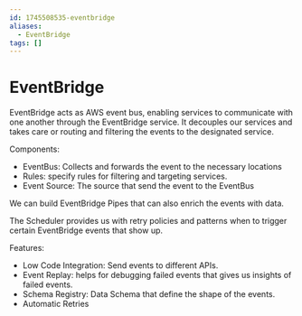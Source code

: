 ```yaml
---
id: 1745508535-eventbridge
aliases:
  - EventBridge
tags: []
---
```


# EventBridge

EventBridge acts as AWS event bus, enabling services to communicate with one another through the EventBridge service. It decouples our services and takes care or routing and filtering the events to the designated service.

Components:
- EventBus: Collects and forwards the event to the necessary locations
- Rules: specify rules for filtering and targeting services.
- Event Source: The source that send the event to the EventBus

We can build EventBridge Pipes that can also enrich the events with data.

The Scheduler provides us with retry policies and patterns when to trigger certain EventBridge events that show up.


Features:
- Low Code Integration: Send events to different APIs.
- Event Replay: helps for debugging failed events that gives us insights of failed events.
- Schema Registry: Data Schema that define the shape of the events.
- Automatic Retries


